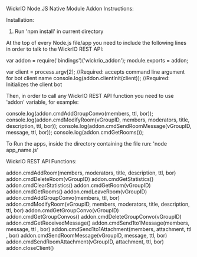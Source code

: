 WickrIO Node.JS Native Module Addon Instructions:



Installation:
1. Run 'npm install' in current directory


At the top of every Node.js file/app you need to include the following lines in order to talk to the WickrIO REST API:

var addon = require('bindings')('wickrio_addon');
module.exports = addon;

var client = process.argv[2]; //Required: accepts command line argument for bot client name
console.log(addon.clientInit(client)); //Required: Initializes the client bot

Then, in order to call any WickrIO REST API function you need to use 'addon' variable, for example:

console.log(addon.cmdAddGroupConvo(members, ttl, bor));
console.log(addon.cmdModifyRoom(vGroupID, members, moderators, title, description, ttl, bor));
console.log(addon.cmdSendRoomMessage(vGroupID, message, ttl, bor));
console.log(addon.cmdGetRooms());



To Run the apps, inside the directory containing the file run:
'node app_name.js'




WickrIO REST API Functions:

addon.cmdAddRoom(members, moderators, title, description, ttl, bor)
addon.cmdDeleteRoom(vGroupID)
addon.cmdGetStatistics()
addon.cmdClearStatistics()
addon.cmdGetRoom(vGroupID)
addon.cmdGetRooms()
addon.cmdLeaveRoom(vGroupID)
addon.cmdAddGroupConvo(members, ttl, bor)
addon.cmdModifyRoom(vGroupID, members, moderators, title, description, ttl, bor)
addon.cmdGetGroupConvo(vGroupID)
addon.cmdGetGroupConvos()
addon.cmdDeleteGroupConvo(vGroupID)
addon.cmdGetReceivedMessage()
addon.cmdSend1to1Message(members, message, ttl , bor)
addon.cmdSend1to1Attachment(members, attachment, ttl , bor)
addon.cmdSendRoomMessage(vGroupID, message, ttl, bor)
addon.cmdSendRoomAttachment(vGroupID, attachment, ttl, bor)
addon.closeClient()
